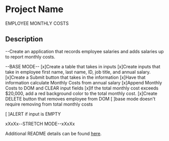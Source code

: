 # Project Name

EMPLOYEE MONTHLY COSTS

## Description

--Create an application that records employee salaries and adds salaries up to report monthly costs. 

--BASE MODE--
[x]Create a table that takes in inputs
[x]Create inputs that take in employee first name, last name, ID, job title, and annual salary.
[x]Create a Submit button that takes in the information
[x]Have that information calculate Monthly Costs from annual salary
[x]Append Monthly Costs to DOM and CLEAR input fields
[x]If the total monthly cost exceeds $20,000, add a red background color to the total monthly cost.
[x]Create DELETE button that removes employee from DOM
    [ ]base mode doesn't require removing from total monthly costs

[ ]ALERT if input is EMPTY

xXxXx--STRETCH MODE--xXxXx




Additional README details can be found [here](https://github.com/PrimeAcademy/readme-template/blob/master/README.md).
